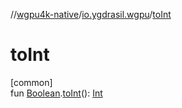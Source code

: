 //[wgpu4k-native](../../index.md)/[io.ygdrasil.wgpu](index.md)/[toInt](to-int.md)

# toInt

[common]\
fun [Boolean](https://kotlinlang.org/api/core/kotlin-stdlib/kotlin/-boolean/index.html).[toInt](to-int.md)(): [Int](https://kotlinlang.org/api/core/kotlin-stdlib/kotlin/-int/index.html)
